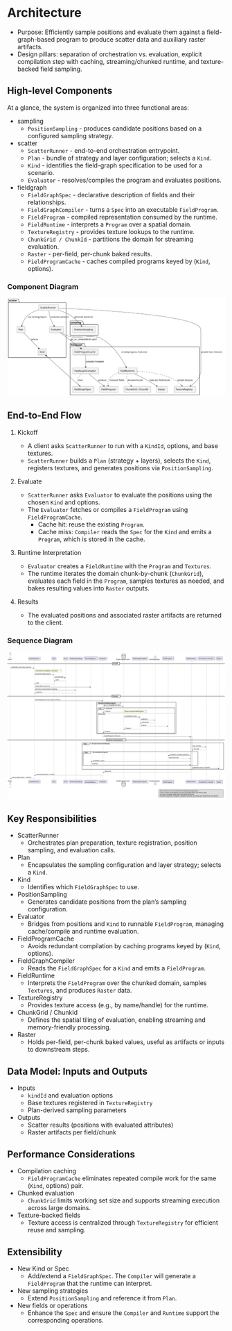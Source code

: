 # Architecture

- Purpose: Efficiently sample positions and evaluate them against a field-graph-based program to produce scatter data and auxiliary raster artifacts.
- Design pillars: separation of orchestration vs. evaluation, explicit compilation step with caching, streaming/chunked runtime, and texture-backed field sampling.

## High-level Components

At a glance, the system is organized into three functional areas:

- sampling
  - `PositionSampling` - produces candidate positions based on a configured sampling strategy.
- scatter
  - `ScatterRunner` - end-to-end orchestration entrypoint.
  - `Plan` - bundle of strategy and layer configuration; selects a `Kind`.
  - `Kind` - identifies the field-graph specification to be used for a scenario.
  - `Evaluator` - resolves/compiles the program and evaluates positions.
- fieldgraph
  - `FieldGraphSpec` - declarative description of fields and their relationships.
  - `FieldGraphCompiler` - turns a `Spec` into an executable `FieldProgram`.
  - `FieldProgram` - compiled representation consumed by the runtime.
  - `FieldRuntime` - interprets a `Program` over a spatial domain.
  - `TextureRegistry` - provides texture lookups to the runtime.
  - `ChunkGrid / ChunkId` - partitions the domain for streaming evaluation.
  - `Raster` - per-field, per-chunk baked results.
  - `FieldProgramCache` - caches compiled programs keyed by (`Kind`, options).

### Component Diagram

![Components](docs/components.svg)

## End-to-End Flow

1. Kickoff
   - A client asks `ScatterRunner` to run with a `KindId`, options, and base textures.
   - `ScatterRunner` builds a `Plan` (strategy + layers), selects the `Kind`, registers textures, and generates positions via `PositionSampling`.

2. Evaluate
   - `ScatterRunner` asks `Evaluator` to evaluate the positions using the chosen `Kind` and options.
   - The `Evaluator` fetches or compiles a `FieldProgram` using `FieldProgramCache`.
     - Cache hit: reuse the existing `Program`.
     - Cache miss: `Compiler` reads the `Spec` for the `Kind` and emits a `Program`, which is stored in the cache.

3. Runtime Interpretation
   - `Evaluator` creates a `FieldRuntime` with the `Program` and `Textures`.
   - The runtime iterates the domain chunk-by-chunk (`ChunkGrid`), evaluates each field in the `Program`, samples textures as needed, and bakes resulting values into `Raster` outputs.

4. Results
   - The evaluated positions and associated raster artifacts are returned to the client.

### Sequence Diagram

![Sequence](docs/sequence.svg)

## Key Responsibilities

- ScatterRunner
  - Orchestrates plan preparation, texture registration, position sampling, and evaluation calls.
- Plan
  - Encapsulates the sampling configuration and layer strategy; selects a `Kind`.
- Kind
  - Identifies which `FieldGraphSpec` to use.
- PositionSampling
  - Generates candidate positions from the plan’s sampling configuration.
- Evaluator
  - Bridges from positions and `Kind` to runnable `FieldProgram`, managing cache/compile and runtime evaluation.
- FieldProgramCache
  - Avoids redundant compilation by caching programs keyed by (`Kind`, options).
- FieldGraphCompiler
  - Reads the `FieldGraphSpec` for a `Kind` and emits a `FieldProgram`.
- FieldRuntime
  - Interprets the `FieldProgram` over the chunked domain, samples `Textures`, and produces `Raster` data.
- TextureRegistry
  - Provides texture access (e.g., by name/handle) for the runtime.
- ChunkGrid / ChunkId
  - Defines the spatial tiling of evaluation, enabling streaming and memory-friendly processing.
- Raster
  - Holds per-field, per-chunk baked values, useful as artifacts or inputs to downstream steps.

## Data Model: Inputs and Outputs

- Inputs
  - `kindId` and evaluation options
  - Base textures registered in `TextureRegistry`
  - Plan-derived sampling parameters
- Outputs
  - Scatter results (positions with evaluated attributes)
  - Raster artifacts per field/chunk

## Performance Considerations

- Compilation caching
  - `FieldProgramCache` eliminates repeated compile work for the same (`Kind`, options) pair.
- Chunked evaluation
  - `ChunkGrid` limits working set size and supports streaming execution across large domains.
- Texture-backed fields
  - Texture access is centralized through `TextureRegistry` for efficient reuse and sampling.

## Extensibility

- New Kind or Spec
  - Add/extend a `FieldGraphSpec`. The `Compiler` will generate a `FieldProgram` that the runtime can interpret.
- New sampling strategies
  - Extend `PositionSampling` and reference it from `Plan`.
- New fields or operations
  - Enhance the `Spec` and ensure the `Compiler` and `Runtime` support the corresponding operations.
